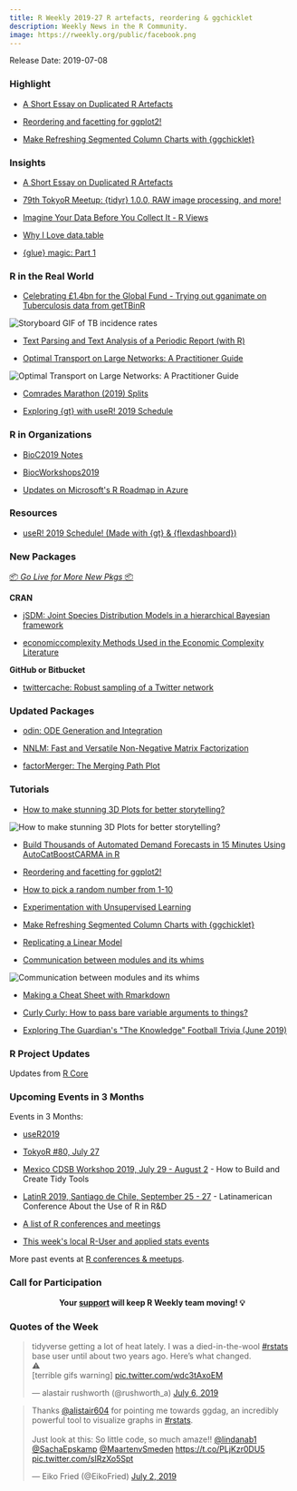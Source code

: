 ```yaml
---
title: R Weekly 2019-27 R artefacts, reordering & ggchicklet
description: Weekly News in the R Community.
image: https://rweekly.org/public/facebook.png
---
```


Release Date: 2019-07-08

###  Highlight

+ [A Short Essay on Duplicated R Artefacts](https://martinctc.github.io/blog/a-short-essay-on-duplicated-r-artefacts/)

+ [Reordering and facetting for ggplot2!](https://juliasilge.com/blog/reorder-within/)

+ [Make Refreshing Segmented Column Charts with {ggchicklet}](https://rud.is/b/2019/06/30/make-refreshing-segmented-column-charts-with-ggchicklet/)

### Insights

+ [A Short Essay on Duplicated R Artefacts](https://martinctc.github.io/blog/a-short-essay-on-duplicated-r-artefacts/)

+ [79th TokyoR Meetup: {tidyr} 1.0.0, RAW image processing, and more!](https://ryo-n7.github.io/2019-07-05-tokyoR-79-roundup/)

+ [Imagine Your Data Before You Collect It - R Views](https://rviews.rstudio.com/2019/07/01/imagine-your-data-before-you-collect-it/)

+ [Why I Love data.table](https://eliocamp.github.io/codigo-r/en/2019/07/why-i-love-data-table/)

+ [{glue} magic: Part 1](https://www.njtierney.com/post/2019/07/07/glue-magic-p1/)


### R in the Real World

+ [Celebrating £1.4bn for the Global Fund - Trying out gganimate on Tuberculosis data from getTBinR](https://www.samabbott.co.uk/post/tb-gifs/) 

![Storyboard GIF of TB incidence rates](https://raw.githubusercontent.com/rweekly/image/master/2019/27/tb_storyboard.gif)

+ [Text Parsing and Text Analysis of a Periodic Report (with R)](https://tonyelhabr.rbind.io/post/text-parsing-analysis-periodic-report/)

+ [Optimal Transport on Large Networks: A Practitioner Guide](https://optimalnetwork.github.io/)

![Optimal Transport on Large Networks: A Practitioner Guide](https://raw.githubusercontent.com/rweekly/image/master/2019/27/transport.png)

+ [Comrades Marathon (2019) Splits](https://datawookie.netlify.com/blog/2019/07/comrades-marathon-2019-splits/)

+ [Exploring {gt} with useR! 2019 Schedule](citizen-statistician.org/2019/07/exploring-gt-with-user-2019-schedule/)


###  R in Organizations

+ [BioC2019 Notes](https://docs.google.com/document/d/1ylziUypDwwuKKC3J5_6KaW-OJVxs_gu1x6LjJOQ6olk/edit#heading=h.37s3ufw76jth)

+ [BiocWorkshops2019](https://github.com/Bioconductor/BiocWorkshops2019)

+ [Updates on Microsoft's R Roadmap in Azure](https://blog.revolutionanalytics.com/2019/07/azure-r-roadmap.html)


###  Resources

+ [useR! 2019 Schedule! (Made with {gt} & {flexdashboard})](https://connect.rstudioservices.com/content/331/user2019-schedule.html)

###  New Packages

<p class="added-hostname"><a href="https://rweekly.org/live" target="_blank" class="externalLink">📦 <i>Go Live for More New Pkgs</i> 📦</a></p>

**CRAN**

+ [jSDM: Joint Species Distribution Models in a hierarchical Bayesian framework](https://ecology.ghislainv.fr/jSDM/index.html)

+ [economiccomplexity   Methods Used in the Economic Complexity Literature](https://cran.r-project.org/package=economiccomplexity)


**GitHub or Bitbucket**

+ [twittercache: Robust sampling of a Twitter network](https://github.com/alexpghayes/twittercache)


### Updated Packages

+ [odin: ODE Generation and Integration](https://cran.r-project.org/package=odin)

+ [NNLM: Fast and Versatile Non-Negative Matrix Factorization](https://cran.r-project.org/package=NNLM)

+ [factorMerger: The Merging Path Plot](https://cran.r-project.org/package=factorMerger)


###  Tutorials

+ [How to make stunning 3D Plots for better storytelling?](https://towardsdatascience.com/how-to-make-stunning-3d-plots-for-better-storytelling-5c93aec80503)

![How to make stunning 3D Plots for better storytelling?](https://raw.githubusercontent.com/rweekly/image/master/2019/27/3d-plotting.png)

+ [Build Thousands of Automated Demand Forecasts in 15 Minutes Using AutoCatBoostCARMA in R](https://www.remixinstitute.com/blog/automated-demand-forecasts-using-autocatboostcarma-in-r)

+ [Reordering and facetting for ggplot2!](https://juliasilge.com/blog/reorder-within/)

+ [How to pick a random number from 1-10](https://torvaney.github.io/projects/human-rng)

+ [Experimentation with Unsupervised Learning](https://r-house.netlify.com/2019/07/04/experimentation-with-unsupervised-learning/)

+ [Make Refreshing Segmented Column Charts with {ggchicklet}](https://rud.is/b/2019/06/30/make-refreshing-segmented-column-charts-with-ggchicklet/)

+ [Replicating a Linear Model](http://www.win-vector.com/blog/2019/07/replicating-a-linear-model/)

+ [Communication between modules and its whims](https://rtask.thinkr.fr/blog/communication-between-modules-and-its-whims/)

![Communication between modules and its whims](https://raw.githubusercontent.com/rweekly/image/master/2019/27/reactiveValues.png)

+ [Making a Cheat Sheet with Rmarkdown](https://tonyelhabr.rbind.io/post/cheat-sheet-rmarkdown/)

+ [Curly Curly: How to pass bare variable arguments to things?](https://www.njtierney.com/post/2019/07/06/jq-bare-vars/)

+ [Exploring The Guardian's "The Knowledge" Football Trivia (June 2019)](http://www.robert-hickman.eu/post/guardian_knowledge_june/)

<!--<div class="post-more-begi
n></div><div class="post-more-end"></div>-->

###  R Project Updates

Updates from [R Core](http://developer.r-project.org/blosxom.cgi/R-devel/NEWS)


###  Upcoming Events in 3 Months

Events in 3 Months:

+ [useR2019](http://www.user2019.fr/)

+ [TokyoR #80, July 27](https://tokyor.connpass.com/)

+ [Mexico CDSB Workshop 2019, July 29 - August 2](https://comunidadbioinfo.github.io/post/building-tidy-tools-cdsb-runconf-2019/) - How to Build and Create Tidy Tools

+ [LatinR 2019, Santiago de Chile, September 25 - 27](http://latin-r.com) - Latinamerican Conference About the Use of R in R&D

+ [A list of R conferences and meetings](https://jumpingrivers.github.io/meetingsR/events.html)

+ [This week's local R-User and applied stats events](https://community.rstudio.com/c/irl)


More past events at [R conferences & meetups](https://conf.rweekly.org).


###  Call for Participation


<p class="hide-support added-hostname support-rweekly" style="text-align: center;font-weight: bold;">Your <a class="non-visited externalLink" href="https://www.patreon.com/rweekly" onclick="pas(this)">support</a> will keep R Weekly team moving! 💡</p>

###  Quotes of the Week

<blockquote class="twitter-tweet" data-lang="en"><p lang="en" dir="ltr">tidyverse getting a lot of heat lately. I was a died-in-the-wool <a href="https://twitter.com/hashtag/rstats?src=hash&amp;ref_src=twsrc%5Etfw">#rstats</a> base user until about two years ago. Here’s what changed. <br>⚠️ <br>[terrible gifs warning] <a href="https://t.co/wdc3tAxoEM">pic.twitter.com/wdc3tAxoEM</a></p>&mdash; alastair rushworth (@rushworth_a) <a href="https://twitter.com/rushworth_a/status/1147483530819190784?ref_src=twsrc%5Etfw">July 6, 2019</a></blockquote>

<blockquote class="twitter-tweet" data-lang="en"><p lang="en" dir="ltr">Thanks <a href="https://twitter.com/alistair604?ref_src=twsrc%5Etfw">@alistair604</a> for pointing me towards ggdag, an incredibly powerful tool to visualize graphs in <a href="https://twitter.com/hashtag/rstats?src=hash&amp;ref_src=twsrc%5Etfw">#rstats</a>. <br><br>Just look at this: So little code, so much amaze!! <a href="https://twitter.com/lindanab1?ref_src=twsrc%5Etfw">@lindanab1</a> <a href="https://twitter.com/SachaEpskamp?ref_src=twsrc%5Etfw">@SachaEpskamp</a> <a href="https://twitter.com/MaartenvSmeden?ref_src=twsrc%5Etfw">@MaartenvSmeden</a> <a href="https://t.co/PLjKzr0DU5">https://t.co/PLjKzr0DU5</a> <a href="https://t.co/sIRzXo5Spt">pic.twitter.com/sIRzXo5Spt</a></p>&mdash; Eiko Fried (@EikoFried) <a href="https://twitter.com/EikoFried/status/1146141604014465024?ref_src=twsrc%5Etfw">July 2, 2019</a></blockquote>

